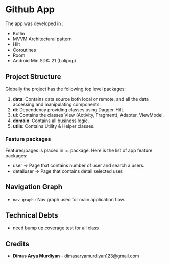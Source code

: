 # Github App

The app was developed in :
 - Kotlin
 - MVVM Architectural pattern
 - Hilt
 - Coroutines
 - Room
 - Android Min SDK: 21 (Lolipop)

## Project Structure
Globally the project has the following top level packages:
1. **data**: Contains data source both local or remote, and all the data accessing and manipulating components.
2. **di**: Dependency providing classes using Dagger-Hilt.
3. **ui**: Contains the classes View (Activity, Fragment), Adapter, ViewModel.
4. **domain**: Contains all business logic.
5. **utils**: Contains Utility & Helper classes.

### Feature packages
Features/pages is placed in `ui` package. Here is the list of app feature packages:
- user ⇒ Page that contains number of user and search a users.
- detailuser ⇒ Page that contains detail selected user.

## Navigation Graph
- `nav_graph` : Nav graph used for main application flow.

## Technical Debts
- need bump up coverage test for all class

## Credits
- **Dimas Arya Murdiyan** - dimasaryamurdiyan123@gmail.com